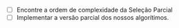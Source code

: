 - [ ] Encontre a ordem de complexidade da Seleção Parcial
- [ ] Implementar a versão parcial dos nossos algorítimos.